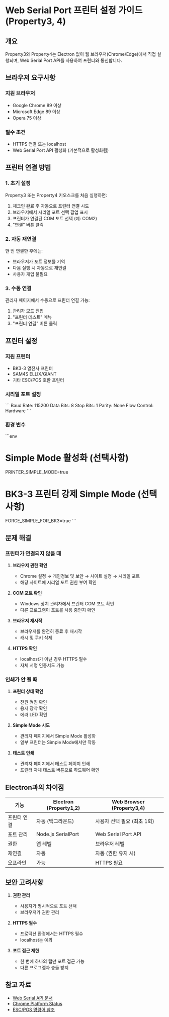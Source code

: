 # Web Serial Port 프린터 설정 가이드 (Property3, 4)

## 개요

Property3와 Property4는 Electron 없이 웹 브라우저(Chrome/Edge)에서 직접 실행되며, Web Serial Port API를 사용하여 프린터와 통신합니다.

## 브라우저 요구사항

### 지원 브라우저
- Google Chrome 89 이상
- Microsoft Edge 89 이상
- Opera 75 이상

### 필수 조건
- HTTPS 연결 또는 localhost
- Web Serial Port API 활성화 (기본적으로 활성화됨)

## 프린터 연결 방법

### 1. 초기 설정

Property3 또는 Property4 키오스크를 처음 실행하면:

1. 체크인 완료 후 자동으로 프린터 연결 시도
2. 브라우저에서 시리얼 포트 선택 팝업 표시
3. 프린터가 연결된 COM 포트 선택 (예: COM2)
4. "연결" 버튼 클릭

### 2. 자동 재연결

한 번 연결한 후에는:
- 브라우저가 포트 정보를 기억
- 다음 실행 시 자동으로 재연결
- 사용자 개입 불필요

### 3. 수동 연결

관리자 페이지에서 수동으로 프린터 연결 가능:
1. 관리자 모드 진입
2. "프린터 테스트" 메뉴
3. "프린터 연결" 버튼 클릭

## 프린터 설정

### 지원 프린터
- BK3-3 열전사 프린터
- SAM4S ELLIX/GIANT
- 기타 ESC/POS 호환 프린터

### 시리얼 포트 설정
\`\`\`
Baud Rate: 115200
Data Bits: 8
Stop Bits: 1
Parity: None
Flow Control: Hardware
\`\`\`

### 환경 변수
\`\`\`env
# Simple Mode 활성화 (선택사항)
PRINTER_SIMPLE_MODE=true

# BK3-3 프린터 강제 Simple Mode (선택사항)
FORCE_SIMPLE_FOR_BK3=true
\`\`\`

## 문제 해결

### 프린터가 연결되지 않을 때

1. **브라우저 권한 확인**
   - Chrome 설정 → 개인정보 및 보안 → 사이트 설정 → 시리얼 포트
   - 해당 사이트에 시리얼 포트 권한 부여 확인

2. **COM 포트 확인**
   - Windows 장치 관리자에서 프린터 COM 포트 확인
   - 다른 프로그램이 포트를 사용 중인지 확인

3. **브라우저 재시작**
   - 브라우저를 완전히 종료 후 재시작
   - 캐시 및 쿠키 삭제

4. **HTTPS 확인**
   - localhost가 아닌 경우 HTTPS 필수
   - 자체 서명 인증서도 가능

### 인쇄가 안 될 때

1. **프린터 상태 확인**
   - 전원 켜짐 확인
   - 용지 장착 확인
   - 에러 LED 확인

2. **Simple Mode 시도**
   - 관리자 페이지에서 Simple Mode 활성화
   - 일부 프린터는 Simple Mode에서만 작동

3. **테스트 인쇄**
   - 관리자 페이지에서 테스트 페이지 인쇄
   - 프린터 자체 테스트 버튼으로 하드웨어 확인

## Electron과의 차이점

| 기능 | Electron (Property1,2) | Web Browser (Property3,4) |
|------|----------------------|--------------------------|
| 프린터 연결 | 자동 (백그라운드) | 사용자 선택 필요 (최초 1회) |
| 포트 관리 | Node.js SerialPort | Web Serial Port API |
| 권한 | 앱 레벨 | 브라우저 레벨 |
| 재연결 | 자동 | 자동 (권한 유지 시) |
| 오프라인 | 가능 | HTTPS 필요 |

## 보안 고려사항

1. **권한 관리**
   - 사용자가 명시적으로 포트 선택
   - 브라우저가 권한 관리

2. **HTTPS 필수**
   - 프로덕션 환경에서는 HTTPS 필수
   - localhost는 예외

3. **포트 접근 제한**
   - 한 번에 하나의 탭만 포트 접근 가능
   - 다른 프로그램과 충돌 방지

## 참고 자료

- [Web Serial API 문서](https://developer.mozilla.org/en-US/docs/Web/API/Web_Serial_API)
- [Chrome Platform Status](https://chromestatus.com/feature/6577673212002304)
- [ESC/POS 명령어 참조](https://reference.epson-biz.com/modules/ref_escpos/)
